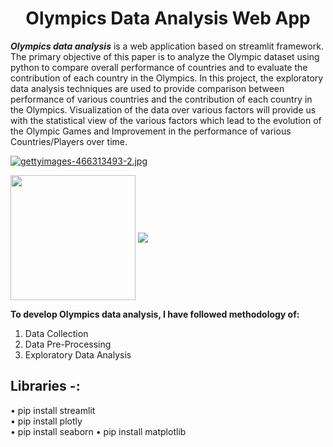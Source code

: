 <h1 id="custom-id" align="center">Olympics Data Analysis Web App</h1>

***Olympics data analysis*** is a web application based on streamlit framework. The primary objective of this paper is to analyze the Olympic dataset using python to compare overall performance of countries and to evaluate the contribution of each country in the Olympics. In this project, the exploratory data analysis techniques are used to provide comparison between performance of various countries and the contribution of each country in the Olympics. Visualization of the data over various factors will provide us with the statistical view of the various factors which lead to the evolution of the Olympic Games and Improvement in the performance of various Countries/Players over time.

[![gettyimages-466313493-2.jpg](https://i.postimg.cc/bNBJ9GgP/gettyimages-466313493-2.jpg)](https://postimg.cc/BX24qnR7)

<img src="https://forthebadge.com/images/featured/featured-built-with-love.svg" width="200" align="center">   <img src="https://forthebadge.com/images/badges/made-with-python.svg" align="center">


**To develop Olympics data analysis, I have followed methodology of:**
1. Data Collection</br>
2. Data Pre-Processing</br>
3. Exploratory Data Analysis</br>

## Libraries -:

• pip install streamlit</br>
• pip install plotly</br>
• pip install seaborn
• pip install matplotlib
